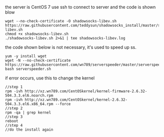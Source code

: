 the server is CentOS 7
use ssh to connect to server
and the code is shown blow
```
wget --no-check-certificate -O shadowsocks-libev.sh https://raw.githubusercontent.com/teddysun/shadowsocks_install/master/shadowsocks-libev.sh
chmod +x shadowsocks-libev.sh
./shadowsocks-libev.sh 2>&1 | tee shadowsocks-libev.log
```
the code shown below is not necessary, it's used to speed up ss.
```
yum -y install wget
wget -N --no-check-certificate https://raw.githubusercontent.com/wn789/serverspeeder/master/serverspeeder.sh
bash serverspeeder.sh
```
if error occurs, use this to change the kernel
```
//step 1
rpm -ivh http://xz.wn789.com/CentOSkernel/kernel-firmware-2.6.32-504.3.3.el6.noarch.rpm
rpm -ivh http://xz.wn789.com/CentOSkernel/kernel-2.6.32-504.3.3.el6.x86_64.rpm --force
//step 2
rpm -qa | grep kernel
//step 3
reboot
//step 4
//do the install again
